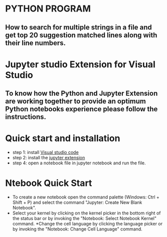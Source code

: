 # PYTHON PROGRAM
##  How to search for multiple strings in a file and get top 20 suggestion matched lines along with their line numbers.

# Jupyter studio Extension for Visual Studio
## To know how the Python and Jupyter Extension are working together to provide an optimum Python notebooks experience please follow the instructions.

# Quick start and installation
* step 1: install [Visual studio code](https://code.visualstudio.com/download)
* step 2: install the [jupyter extension](https://marketplace.visualstudio.com/items?itemName=ms-toolsai.jupyter)
* step 4: open a notebook file in jupyter notebook and run the file.

# Ntebook Quick Start
* To create a new notebook open the command palette (Windows: Ctrl + Shift + P) and select the command "Jupyter: Create New Blank Notebook".
* Select your kernel by clicking on the kernel picker in the bottom right of the status bar or by invoking the "Notebook: Select Notebook Kernel" command.
*Change the cell language by clicking the language picker or by invoking the "Notebook: Change Cell Language" command.

